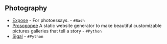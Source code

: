 ## Photography

  * [Expose](https://github.com/Jack000/Expose) \- For photoessays. - `#Bash`
  * [Prosopopee](https://github.com/Psycojoker/prosopopee/) A static website generator to make beautiful customizable pictures galleries that tell a story - `#Python`
  * [Sigal](https://sigal.readthedocs.org/en/latest/) \- `#Python`